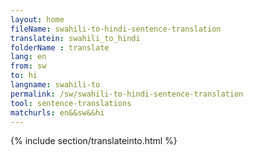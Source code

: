```yaml
---
layout: home
fileName: swahili-to-hindi-sentence-translation
translatein: swahili_to_hindi
folderName : translate
lang: en
from: sw
to: hi
langname: swahili-to
permalink: /sw/swahili-to-hindi-sentence-translation
tool: sentence-translations
matchurls: en&&sw&&hi
---
```

{% include section/translateinto.html %}
